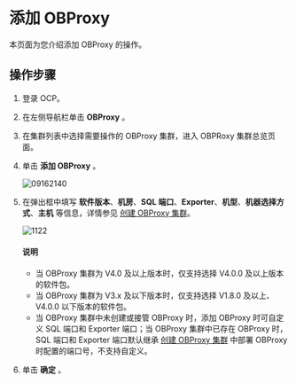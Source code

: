 # 添加 OBProxy

本页面为您介绍添加 OBProxy 的操作。

## 操作步骤

1. 登录 OCP。

2. 在左侧导航栏单击 **OBProxy** 。

3. 在集群列表中选择需要操作的 OBProxy 集群，进入 OBPRoxy 集群总览页面。

4. 单击 **添加 OBProxy** 。

   ![09162140](https://obbusiness-private.oss-cn-shanghai.aliyuncs.com/doc/img/ocp/403-ce/%E6%B7%BB%E5%8A%A0obproxy.png)

5. 在弹出框中填写 **软件版本**、**机房**、**SQL 端口**、**Exporter**、**机型**、**机器选择方式**、**主机** 等信息，详情参见 [创建 OBProxy 集群](../8.obproxy/1.create-an-obproxy-cluster-2.md)。

   ![1122](https://help-static-aliyun-doc.aliyuncs.com/assets/img/zh-CN/4395987361/p355960.png)

   <main id="explain" type='alert'>
   <h4>说明</h4>
   <p><ul><li>当 OBProxy 集群为 V4.0 及以上版本时，仅支持选择 V4.0.0 及以上版本的软件包。</li><li>当 OBProxy 集群为 V3.x 及以下版本时，仅支持选择 V1.8.0 及以上、V4.0.0 以下版本的软件包。</li><li>当 OBProxy 集群中未创建或接管 OBProxy 时，添加 OBProxy 时可自定义 SQL 端口和 Exporter 端口；当 OBProxy 集群中已存在 OBProxy 时，SQL 端口和 Exporter 端口默认继承 <a href="[http//www.dssse.com](https://www.oceanbase.com/docs/enterprise-oceanbase-ocp-cn-10000000001254285)">创建 OBProxy 集群</a> 中部署 OBProxy 时配置的端口号，不支持自定义。</li></ul></p>
   </main>

6. 单击 **确定** 。
